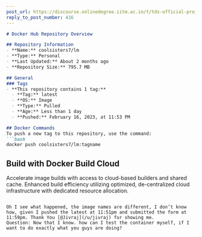 ```yaml
---
post_url: https://discourse.onlinedegree.iitm.ac.in/t/tds-official-project1-discrepencies/171141/426
reply_to_post_number: 416
---
```

```markdown
# Docker Hub Repository Overview

## Repository Information
- **Name:** coolsisters7/lm
- **Type:** Personal
- **Last Updated:** About 2 months ago
- **Repository Size:** 795.7 MB

## General
### Tags
- **This repository contains 1 tag:**
  - **Tag:** latest
  - **OS:** Image
  - **Type:** Pulled
  - **Age:** Less than 1 day
  - **Pushed:** February 16, 2023, at 11:53 PM

## Docker Commands
To push a new tag to this repository, use the command:
```bash
docker push coolsisters7/lm:tagname
```

## Build with Docker Build Cloud
Accelerate image builds with access to cloud-based builders and shared cache. Enhanced build efficiency utilizing optimized, de-centralized cloud infrastructure with dedicated resource allocation.
```

Oh I see what happened, the image names are different, I don’t know how, given I pushed the latest at 11:51pm and submitted the form at 11:59pm. Thank You [@Jivraj](/u/jivraj) for showing me.  
Question: Now that I know. how can I test the container myself, if I want to do exactly what you guys are doing?